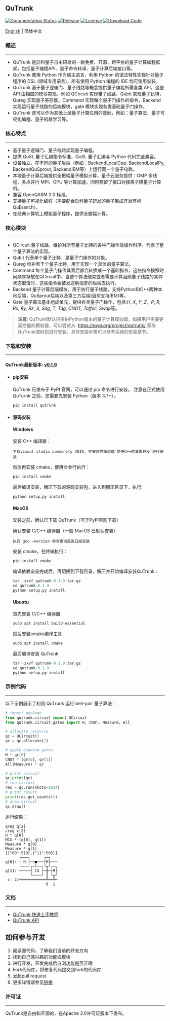 ## QuTrunk

[![Documentation Status](https://img.shields.io/badge/docs-latest-brightgreen.svg)](http://developer.queco.cn/qutrunk_api/)
[![Release](https://img.shields.io/badge/release-v0.1.9-blue.svg)](https://github.com/PaddlePaddle/Paddle/releases)
[![License](https://img.shields.io/badge/license-Apache%202-blue.svg)](LICENSE)
[![Download Code](https://img.shields.io/badge/download-zip-green.svg)](https://github.com/Angel-ML/angel/archive/refs/heads/branch-3.2.0.zip)

[English](./README.md) | 简体中文

### **概述**
---
* QuTrunk 是启科量子自主研发的一款免费、开源、跨平台的量子计算编程框架，包括量子编程API、量子命令转译、量子计算后端接口等。
* QuTrunk 使用 Python 作为宿主语言，利用 Python 的语法特性实现针对量子程序的 DSL (领域专用语言)，所有使用 Python 编程的 IDE 均可使用安装。
* QuTrunk 基于量子逻辑门、量子线路等概念提供量子编程所需各类 API，这些 API 由相应的模块实现。例如 QCircuit 实现量子线路，Qubit 实现量子比特，Qureg 实现量子寄存器，Command 实现每个量子门操作的指令，Backend 实现运行量子线路的后端模块，gate 模块实现各类基础量子门操作。
* QuTrunk 还可以作为其他上层量子计算应用的基础，例如：量子算法、量子可视化编程、量子机器学习等。


### 核心特点
---
* 基于量子逻辑门、量子线路实现量子编程。
* 提供 QuSL 量子汇编指令标准，QuSL 量子汇编与 Python 代码完全兼容。
* 设备独立，在不同的量子后端（例如：BackendLocalCpp, BackendLocalPy, BackendQuSprout, BackendIBM等）上运行同一个量子电路。
* 本地量子计算后端提供全振幅量子模拟计算，量子云服务提供：OMP 多线程、多点并行 MPI、GPU 等计算加速，同时预留了接口对接离子阱量子计算机。
* 兼容 OpenQASM 2.0 标准。
* 支持量子可视化编程（需要配合启科量子研发的量子集成开发环境 QuBranch）。
* 在经典计算机上模拟量子程序，提供全振幅计算。


### **核心模块**
---
* QCircuit
  量子线路，维护对所有量子比特的各种门操作及操作时序，代表了整个量子算法的实现。
* Qubit
  代表单个量子比特，是量子门操作的对象。
* Qureg
 维护若干个量子比特，用于实现一个具体的量子算法。
* Command
  每个量子门操作其背后都会转换成一个基础指令，这些指令按照时间顺序存放在QCircuit中，当整个算法结束或者需要计算当前量子线路的某种状态取值时，这些指令会被发送到指定的后端去执行。
* Backend
  量子计算后端模块，用于执行量子线路，支持Python和C++两种本地后端，QuSprout后端以及第三方后端(目前支持IBM)等。
* Gate
  量子算法基本组成单元，提供各类量子门操作，包括:*H*, *X*, *Y*, *Z*，*P*, *R*, *Rx*, *Ry*, *Rz*, *S*, *Sdg*, *T*, *Tdg*, *CNOT*, *Toffoli*, *Swap*等。

>**注意**:
>  QuTrunk默认只提供Python版本的量子计算模拟器，如果用户需要更高性能的模拟器，可以尝试从: https://pypi.org/project/qutrunk/ 获取QuTrunk源码包进行安装，具体安装步骤可以参考后续的安装章节。


### **下载和安装**
---
#### QuTrunk最新版本: [v0.1.9]()
* #### **pip安装** 

   QuTrunk 已发布于 PyPI 官网，可以通过 pip 命令进行安装。
注意在正式使用 QuTurnk 之前，您需要先安装 Python（版本 3.7+）。

  ```python
  pip install qutrunk
  ```

* #### **源码安装**  

  #### **Windows**

  安装 C++ 编译器：

  ```
  下载visual studio community 2019, 在安装界面勾选`使用C++的桌面开发`进行安装
  ```

  然后再安装 cmake，使用命令行执行：

  ```python
  pip install cmake
  ```

  最后编译安装，解压下载的源码安装包，进入到解压目录下，执行:

  ```python
  python setup.py install
  ```

  #### **MacOS**

  安装之前，确认已下载 QuTrunk（可于PyPI官网下载）

  确认安装 C/C++ 编译器（一般 MacOS 已默认安装）

  ```
  执行 gcc –version 命令查询是否已经安装
  ```
  
  安装 cmake，在终端执行：

  ```python
  pip install cmake
  ```
  
  编译依赖安装完成后，再切换到下载目录，解压并开始编译安装QuTrunk：

  ```python
  tar -zxvf qutrunk-0.1.9.tar.gz
  cd qutrunk-0.1.9
  python setup.py install
  ```

  #### **Ubuntu**

  首先安装 C/C++ 编译器

  ```python
  sudo apt install build-essential
  ```
  
  然后安装cmake编译工具

  ```python
  sudo apt install cmake
  ```
  
  最后编译安装 QuTrunk

  ```python
  tar -zxvf qutrunk-0.1.9.tar.gz
  cd qutrunk-0.1.9
  python setup.py install
  ```


### **示例代码**
---
以下示例展示了利用 QuTrunk 运行 bell-pair 量子算法：

  ```python
  # import package
  from qutrunk.circuit import QCircuit
  from qutrunk.circuit.gates import H, CNOT, Measure, All

  # allocate resource
  qc = QCircuit()
  qr = qc.allocate(2) 

  # apply quantum gates
  H * qr[0]   
  CNOT * (qr[0], qr[1])
  All(Measure) * qr

  # print circuit
  qc.print(qc)   
  # run circuit
  res = qc.run(shots=1024) 
  # print result
  print(res.get_counts()) 
  # draw circuit
  qc.draw()
  ```

运行结果：

  ```
  qreg q[2]
  creg c[2]
  H * q[0]
  MCX * (q[0], q[1])
  Measure * q[0]
  Measure * q[1]
  [{"00":519},{"11":505}]
        ┌───┐      ┌─┐   
  q[0]: ┤ H ├──■───┤M├───
        └───┘┌─┴──┐└╥┘┌─┐
  q[1]: ─────┤ CX ├─╫─┤M├
             └────┘ ║ └╥┘
   c: 2/════════════╩══╩═
                    0  1 
  ```

### **文档**
---
* [QuTrunk 快速上手教程](http://developer.queco.cn/learn/doc/detail?id=12)
* [QuTrunk API](http://developer.queco.cn/learn/doc/detail?id=12&childrenid=14)


## 如何参与开发

1. 阅读源代码，了解我们当前的开发方向
2. 找到自己感兴趣的功能或模块
3. 进行开发，开发完成后自测功能是否正确
4. Fork代码库，将修复代码提交到fork的代码库
5. 发起pull request
6. 更多详情请参见[链接](http://192.168.170.196/qudoor/qubox/-/blob/dev_ll/CONTRIBUTING.md)


### **许可证**
---
QuTrunk是自由和开源的，在Apache 2.0许可证版本下发布。
